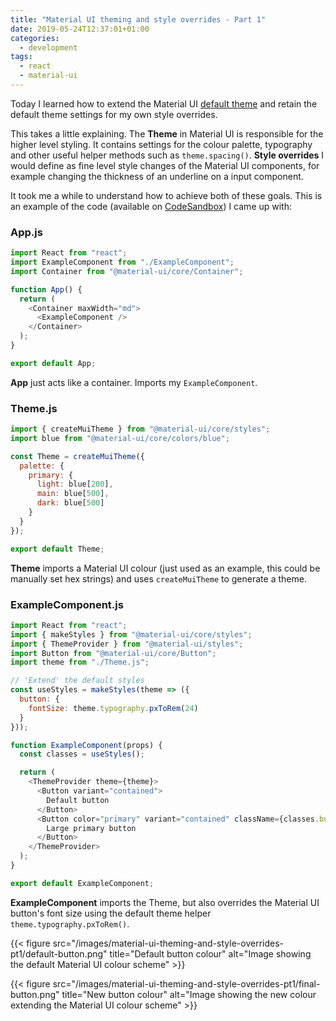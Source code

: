 ```yaml
---
title: "Material UI theming and style overrides - Part 1"
date: 2019-05-24T12:37:01+01:00
categories:
  - development
tags:
  - react
  - material-ui
---
```


Today I learned how to extend the Material UI [default theme](https://material-ui.com/customization/themes/) and retain the default theme settings for my own style overrides.

This takes a little explaining. The **Theme** in Material UI is responsible for the higher level styling. It contains settings for the colour palette, typography and other useful helper methods such as `theme.spacing()`. **Style overrides** I would define as fine level style changes of the Material UI components, for example changing the thickness of an underline on a input component.
<!--more-->

It took me a while to understand how to achieve both of these goals. This is an example of the code (available on [CodeSandbox](https://codesandbox.io/s/damp-fog-i9j0h)) I came up with:

### App.js

```javascript
import React from "react";
import ExampleComponent from "./ExampleComponent";
import Container from "@material-ui/core/Container";

function App() {
  return (
    <Container maxWidth="md">
      <ExampleComponent />
    </Container>
  );
}

export default App;
```

**App** just acts like a container. Imports my `ExampleComponent`. 


### Theme.js

```javascript
import { createMuiTheme } from "@material-ui/core/styles";
import blue from "@material-ui/core/colors/blue";

const Theme = createMuiTheme({
  palette: {
    primary: {
      light: blue[200],
      main: blue[500],
      dark: blue[500]
    }
  }
});

export default Theme;
```

**Theme** imports a Material UI colour (just used as an example, this could be manually set hex strings) and uses `createMuiTheme` to generate a theme.

### ExampleComponent.js

```javascript
import React from "react";
import { makeStyles } from "@material-ui/core/styles";
import { ThemeProvider } from "@material-ui/styles";
import Button from "@material-ui/core/Button";
import theme from "./Theme.js";

// 'Extend' the default styles
const useStyles = makeStyles(theme => ({
  button: {
    fontSize: theme.typography.pxToRem(24)
  }
}));

function ExampleComponent(props) {
  const classes = useStyles();

  return (
    <ThemeProvider theme={theme}>
      <Button variant="contained">
        Default button
      </Button>
      <Button color="primary" variant="contained" className={classes.button}>
        Large primary button
      </Button>
    </ThemeProvider>
  );
}

export default ExampleComponent;
```

**ExampleComponent** imports the Theme, but also overrides the Material UI button's font size using the default theme helper `theme.typography.pxToRem()`.

{{< figure src="/images/material-ui-theming-and-style-overrides-pt1/default-button.png" title="Default button colour" alt="Image showing the default Material UI colour scheme" >}}

{{< figure src="/images/material-ui-theming-and-style-overrides-pt1/final-button.png" title="New button colour" alt="Image showing the new colour extending the Material UI colour scheme" >}}